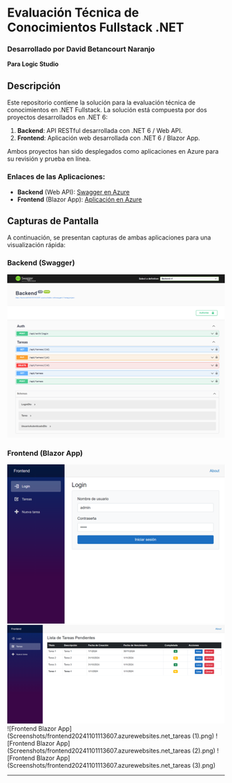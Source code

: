 # Evaluación Técnica de Conocimientos Fullstack .NET
### Desarrollado por David Betancourt Naranjo  
**Para Logic Studio**

## Descripción
Este repositorio contiene la solución para la evaluación técnica de conocimientos en .NET Fullstack. La solución está compuesta por dos proyectos desarrollados en .NET 6:

1. **Backend**: API RESTful desarrollada con .NET 6 / Web API.
2. **Frontend**: Aplicación web desarrollada con .NET 6 / Blazor App.

Ambos proyectos han sido desplegados como aplicaciones en Azure para su revisión y prueba en línea.

### Enlaces de las Aplicaciones:
- **Backend** (Web API): [Swagger en Azure](https://backend20241101012037.azurewebsites.net/swagger/index.html)
- **Frontend** (Blazor App): [Aplicación en Azure](https://frontend20241101113607.azurewebsites.net/)

## Capturas de Pantalla

A continuación, se presentan capturas de ambas aplicaciones para una visualización rápida:

### Backend (Swagger)
![Backend Swagger](Screenshots/backend20241101012037.azurewebsites.net_swagger_index.html.png)

### Frontend (Blazor App)
![Frontend Blazor App](Screenshots/frontend20241101113607.azurewebsites.net_.png)
![Frontend Blazor App](Screenshots/frontend20241101113607.azurewebsites.net_tareas.png)
![Frontend Blazor App](Screenshots/frontend20241101113607.azurewebsites.net_tareas (1).png)
![Frontend Blazor App](Screenshots/frontend20241101113607.azurewebsites.net_tareas (2).png)
![Frontend Blazor App](Screenshots/frontend20241101113607.azurewebsites.net_tareas (3).png)

---
